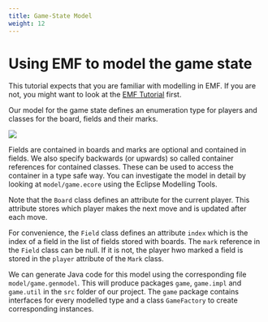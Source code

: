 ```yaml
---
title: Game-State Model
weight: 12
---
```


# Using EMF to model the game state

[emf tutorial]: https://eclipsesource.com/blogs/tutorials/emf-tutorial/

This tutorial expects that you are familiar with modelling in EMF.
If you are not, you might want to look at the [EMF Tutorial] first.

Our model for the game state defines an enumeration type for players and classes for the board, fields and their marks.

![](../model.png)

Fields are contained in boards and marks are optional and contained in fields.
We also specify backwards (or upwards) so called container references for contained classes.
These can be used to access the container in a type safe way.
You can investigate the model in detail by looking at `model/game.ecore` using the Eclipse Modelling Tools.

Note that the `Board` class defines an attribute for the current player.
This attribute stores which player makes the next move and is updated after each move.

For convenience, the `Field` class defines an attribute `index` which is the index of a field in the list of fields stored with boards. The `mark` reference in the `Field` class can be null.
If it is not, the player hwo marked a field is stored in the `player` attribute of the `Mark` class.

We can generate Java code for this model using the corresponding file `model/game.genmodel`. This will produce packages `game`, `game.impl` and `game.util` in the `src` folder of our project. The `game` package contains interfaces for every modelled type and a class `GameFactory` to create corresponding instances.
